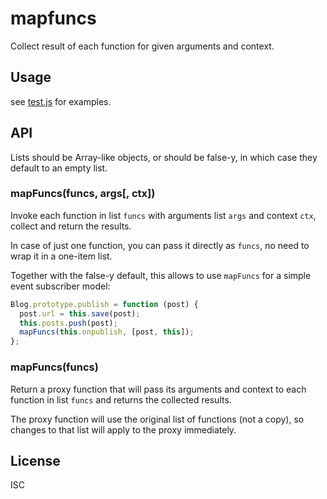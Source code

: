 ﻿
<!--#echo json="package.json" key="name" underline="=" -->
mapfuncs
========
<!--/#echo -->

<!--#echo json="package.json" key="description" -->
Collect result of each function for given arguments and context.
<!--/#echo -->


Usage
-----

see [test.js](test.js) for examples.

<!--!#include file="test.js" start="  //#u" stop="  //#r"
  outdent="  " code="javascript" -->
<!--/include-->



API
---

Lists should be Array-like objects, or should be false-y, in which
case they default to an empty list.


### mapFuncs(funcs, args[, ctx])

Invoke each function in list `funcs` with arguments list `args` and
context `ctx`, collect and return the results.

In case of just one function, you can pass it directly as `funcs`,
no need to wrap it in a one-item list.

Together with the false-y default, this allows to use `mapFuncs` for
a simple event subscriber model:

```javascript
Blog.prototype.publish = function (post) {
  post.url = this.save(post);
  this.posts.push(post);
  mapFuncs(this.onpublish, [post, this]);
};
```


### mapFuncs(funcs)

Return a proxy function that will pass its arguments and context to each
function in list `funcs` and returns the collected results.

The proxy function will use the original list of functions (not a copy),
so changes to that list will apply to the proxy immediately.






<!--#toc stop="scan" -->


License
-------
<!--#echo json="package.json" key=".license" -->
ISC
<!--/#echo -->
